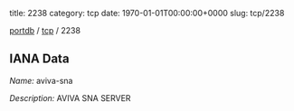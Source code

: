 title: 2238
category: tcp
date: 1970-01-01T00:00:00+0000
slug: tcp/2238

[portdb](/) / [tcp](/category/tcp.html) / 2238


## IANA Data

_Name:_ aviva-sna

_Description:_ AVIVA SNA SERVER

